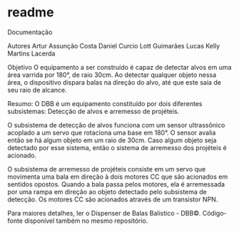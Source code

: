 # readme
Documentação

Autores
	Artur Assunção Costa
	Daniel Curcio Lott Guimarães
	Lucas Kelly Martins Lacerda

Objetivo
	O equipamento a ser construído é capaz de detectar alvos em uma área varrida por 180°, de raio 30cm. Ao detectar qualquer objeto nessa área, o dispositivo dispara balas na direção do alvo, até que este saia de seu raio de alcance.

Resumo:
O DBB é um equipamento constituído por dois diferentes subsistemas: Detecção de alvos e arremesso de projéteis. 

O subsistema de detecção de alvos funciona com um sensor ultrassônico acoplado a um servo que rotaciona uma base em 180°. O sensor avalia então se há algum objeto em um raio de 30cm. Caso algum objeto seja detectado por esse sistema, então o sistema de arremesso dos projéteis é acionado. 

O subsistema de arremesso de projéteis consiste em um servo que movimenta uma bala em direção à dois motores CC que são acionados em sentidos opostos. Quando a bala passa pelos motores, ela é arremessada por uma rampa em direção ao objeto detectado pelo subsistema de detecção. Os motores CC são acionados através de um transistor NPN.

Para maiores detalhes, ler o Dispenser de Balas Balistico - DBB©. Código-fonte disponível também no mesmo repositório.
